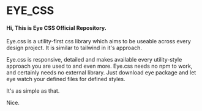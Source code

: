 # EYE_CSS
#### Hi, This is Eye CSS Official Repository.


Eye.css is a utility-first css library which aims to be useable across every design project.
It is similar to tailwind in it's approach.

Eye.css is responsive, detailed and makes available every utility-style approach you are used to and even more.
Eye.css needs no npm to work, and certainly needs no external library.
Just download eye package and let eye watch your defined files for defined styles.

It's as simple as that.

Nice.
